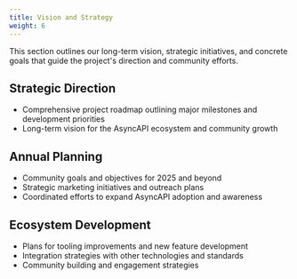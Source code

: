 ```yaml
---
title: Vision and Strategy
weight: 6
---
```


This section outlines our long-term vision, strategic initiatives, and concrete goals that guide the project's direction and community efforts.

## Strategic Direction

- Comprehensive project roadmap outlining major milestones and development priorities
- Long-term vision for the AsyncAPI ecosystem and community growth

## Annual Planning

- Community goals and objectives for 2025 and beyond
- Strategic marketing initiatives and outreach plans
- Coordinated efforts to expand AsyncAPI adoption and awareness

## Ecosystem Development

- Plans for tooling improvements and new feature development
- Integration strategies with other technologies and standards
- Community building and engagement strategies
